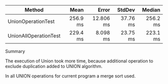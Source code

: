 |                Method |     Mean |     Error |   StdDev |   Median |
|---------------------- |---------:|----------:|---------:|---------:|
|    UnionOperationTest | 256.9 ms | 12.806 ms | 37.76 ms | 256.2 ms |
| UnionAllOperationTest | 229.4 ms |  8.098 ms | 23.75 ms | 223.1 ms |

Summary

The execution of Union took more time, because additional operation to exclude duplication added to UNION algorithm.

In all UNION operations for current program a merge sort used.
